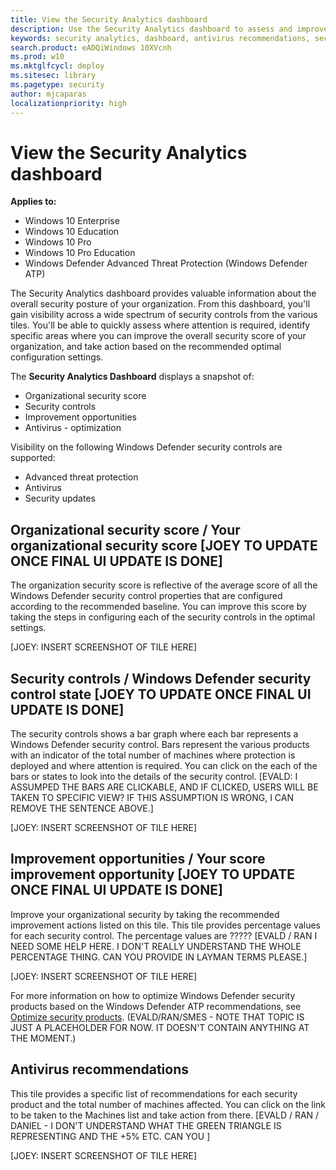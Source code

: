 ```yaml
---
title: View the Security Analytics dashboard
description: Use the Security Analytics dashboard to assess and improve the security state of your organization by analyzing various security control tiles. Use the recommended improvement actions based on the list of machines that need remediation.
keywords: security analytics, dashboard, antivirus recommendations, security control state, security score, score improvement
search.product: eADQiWindows 10XVcnh
ms.prod: w10
ms.mktglfcycl: deploy
ms.sitesec: library
ms.pagetype: security
author: mjcaparas
localizationpriority: high
---
```


# View the Security Analytics dashboard

**Applies to:**

- Windows 10 Enterprise
- Windows 10 Education
- Windows 10 Pro
- Windows 10 Pro Education
- Windows Defender Advanced Threat Protection (Windows Defender ATP)

The Security Analytics dashboard provides valuable information about the overall security posture of your organization. From this dashboard, you'll gain visibility across a wide spectrum of security controls from the various tiles. You'll be able to quickly assess where attention is required, identify specific areas where you can improve the overall security score of your organization, and take action based on the recommended optimal configuration settings.

The **Security Analytics Dashboard** displays a snapshot of:
- Organizational security score
- Security controls
- Improvement opportunities
- Antivirus - optimization

Visibility on the following Windows Defender security controls are supported:
- Advanced threat protection
- Antivirus
- Security updates

## Organizational security score / Your organizational security score [JOEY TO UPDATE ONCE FINAL UI UPDATE IS DONE]
The organization security score is reflective of the average score of all the Windows Defender security control properties that are configured according to the recommended baseline. You can improve this score by taking the steps in configuring each of the security controls in the optimal settings.

[JOEY: INSERT SCREENSHOT OF TILE HERE]

## Security controls / Windows Defender security control state [JOEY TO UPDATE ONCE FINAL UI UPDATE IS DONE]
The security controls shows a bar graph where each bar represents a Windows Defender security control. Bars represent the various products with an indicator of the total number of machines where protection is deployed and where attention is required. You can click on the each of the bars or states to look into the details of the security control.
[EVALD: I ASSUMPED THE BARS ARE CLICKABLE, AND IF CLICKED, USERS WILL BE TAKEN TO SPECIFIC VIEW? IF THIS ASSUMPTION IS WRONG, I CAN REMOVE THE SENTENCE ABOVE.]

[JOEY: INSERT SCREENSHOT OF TILE HERE]

## Improvement opportunities / Your score improvement opportunity [JOEY TO UPDATE ONCE FINAL UI UPDATE IS DONE]
Improve your organizational security by taking the recommended improvement actions listed on this tile. This tile provides percentage values for each security control. The percentage values are ????? [EVALD / RAN I NEED SOME HELP HERE. I DON'T REALLY UNDERSTAND THE WHOLE PERCENTAGE THING. CAN YOU PROVIDE IN LAYMAN TERMS PLEASE.]

[JOEY: INSERT SCREENSHOT OF TILE HERE]

For more information on how to optimize Windows Defender security products based on the Windows Defender ATP recommendations, see [Optimize security products](optimize-security-windows-defender-advanced-threat-protection.md). (EVALD/RAN/SMES - NOTE THAT TOPIC IS JUST A PLACEHOLDER FOR NOW. IT DOESN'T CONTAIN ANYTHING AT THE MOMENT.)

## Antivirus recommendations
This tile provides a specific list of recommendations for each security product and the total number of machines affected. You can click on the link to be taken to the Machines list and take action from there. [EVALD / RAN / DANIEL - I DON'T UNDERSTAND WHAT THE GREEN TRIANGLE IS REPRESENTING AND THE +5% ETC. CAN YOU ]


[JOEY: INSERT SCREENSHOT OF TILE HERE]
